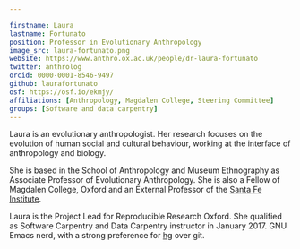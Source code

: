 ```yaml
---

firstname: Laura
lastname: Fortunato
position: Professor in Evolutionary Anthropology
image_src: laura-fortunato.png
website: https://www.anthro.ox.ac.uk/people/dr-laura-fortunato
twitter: anthrolog
orcid: 0000-0001-8546-9497
github: laurafortunato
osf: https://osf.io/ekmjy/
affiliations: [Anthropology, Magdalen College, Steering Committee]
groups: [Software and data carpentry]
---
```


Laura is an evolutionary anthropologist. Her research focuses on the evolution
of human social and cultural behaviour, working at the interface of anthropology
and biology.

She is based in the School of Anthropology and Museum Ethnography as Associate
Professor of Evolutionary Anthropology. She is also a Fellow of Magdalen
College, Oxford and an External Professor of the [Santa Fe Institute](https://www.santafe.edu/).

Laura is the Project Lead for Reproducible Research Oxford. She qualified as
Software Carpentry and Data Carpentry instructor in January 2017. GNU Emacs
nerd, with a strong preference for [hg](https://www.mercurial-scm.org/) over git.
